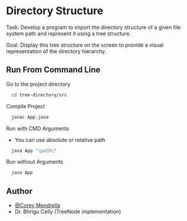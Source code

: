 # Directory Structure

Task: Develop a program to import the directory structure of a given file system path and represent it using a tree structure.

Goal: Display this tree structure on the screen to provide a visual representation of the directory hierarchy.

## Run From Command Line

Go to the project directory

```bash
  cd tree-directory/src
```

Compile Project

```bash
  javac App.java
```

Run with CMD Arguments

- You can use absolute or relative path

```bash
  java App "\path\"
```

Run without Arguments

```bash
  java App
```

## Author

- [@Corey Mendrella](https://github.com/r3mot)
- Dr. Bhrigu Celly (TreeNode implementation)
